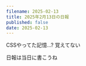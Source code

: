 ```yaml
---
filename: 2025-02-13
title: 2025年2月13日の日報
published: false
date: 2025-02-13
---
```


CSSやってた記憶...? 覚えてない

日報は当日に書こうね
